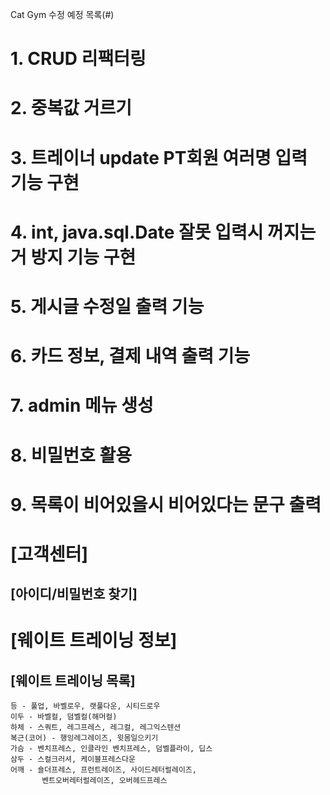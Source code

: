 Cat Gym 수정 예정 목록(#)

# 1. CRUD 리팩터링
# 2. 중복값 거르기
# 3. 트레이너 update PT회원 여러명 입력 기능 구현
# 4. int, java.sql.Date 잘못 입력시 꺼지는거 방지 기능 구현
# 5. 게시글 수정일 출력 기능
# 6. 카드 정보, 결제 내역 출력 기능
# 7. admin 메뉴 생성
# 8. 비밀번호 활용
# 9. 목록이 비어있을시 비어있다는 문구 출력

# [고객센터]
## [아이디/비밀번호 찾기]

# [웨이트 트레이닝 정보]
## [웨이트 트레이닝 목록]
    등 - 풀업, 바벨로우, 랫풀다운, 시티드로우
    이두 - 바벨컬, 덤벨컬(해머컬)
    하체 - 스쿼트, 레그프레스, 레그컬, 레그익스텐션
    복근(코어) - 행잉레그레이즈, 윗몸일으키기
    가슴 - 벤치프레스, 인클라인 벤치프레스, 덤벨플라이, 딥스
    삼두 - 스컬크러셔, 케이블프레스다운
    어깨 - 숄더프레스, 프런트레이즈, 사이드레터럴레이즈,
           벤트오버레터럴레이즈, 오버헤드프레스